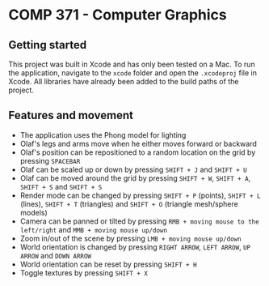 # COMP 371 - Computer Graphics

## Getting started
This project was built in Xcode and has only been tested on a Mac. To run the application, navigate to the `xcode` folder and open the `.xcodeproj` file in Xcode. All libraries have already been added to the build paths of the project.

## Features and movement
- The application uses the Phong model for lighting
- Olaf's legs and arms move when he either moves forward or backward
- Olaf's position can be repositioned to a random location on the grid by pressing `SPACEBAR`
- Olaf can be scaled up or down by pressing `SHIFT + J` and `SHIFT + U`
- Olaf can be moved around the grid by pressing `SHIFT + W`, `SHIFT + A`, `SHIFT + S` and `SHIFT + S`
- Render mode can be changed by pressing `SHIFT + P` (points), `SHIFT + L` (lines), `SHIFT + T` (triangles) and `SHIFT + O` (triangle mesh/sphere models)
- Camera can be panned or tilted by pressing `RMB + moving mouse to the left/right` and `MMB + moving mouse up/down`
- Zoom in/out of the scene by pressing `LMB + moving mouse up/down`
- World orientation is changed by pressing `RIGHT ARROW`, `LEFT ARROW`, `UP ARROW` and `DOWN ARROW`
- World orientation can be reset by pressing `SHIFT + H`
- Toggle textures by pressing `SHIFT + X`
